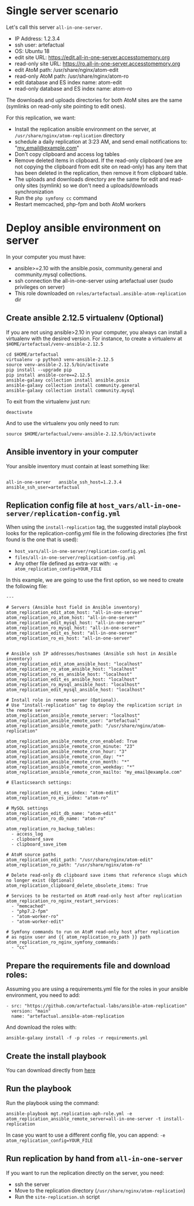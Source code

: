 Single server scenario
======================

Let's call this server `all-in-one-server`.

* IP Address: 1.2.3.4
* ssh user: artefactual
* OS: Ubuntu 18
* edit site URL: https://edit.all-in-one-server.accesstomemory.org
* read-only site URL: https://ro.all-in-one-server.accesstomemory.org
* edit AtoM path: /usr/share/nginx/atom-edit
* read-only AtoM path: /usr/share/nginx/atom-ro
* edit database and ES index name: atom-edit
* read-only database and ES index name: atom-ro

The downloads and uploads directories for both AtoM sites are the same (symlinks on read-only site pointing to edit ones). 

For this replication, we want:

* Install the replication ansible environment on the server, at `/usr/share/nginx/atom-replication` directory
* schedule a daily replication at 3:23 AM, and send email notifications to: "my_email@example.com"
* Don't copy clipboard and access log tables
* Remove deleted items in clipboard. If the read-only clipboard (we are not copying the clipboard from edit site on read-only) has any item that has been deleted in the replication, then remove it from clipboard table.
* The uploads and downloads directory are the same for edit and read-only sites (symlink) so we don't need a uploads/downloads synchronization
* Run the `php symfony cc` command
* Restart memcached, php-fpm and both AtoM workers

Deploy ansible environment on server
====================================

In your computer you must have:

* ansible>=2.10 with the ansible.posix, community.general and community.mysql collections.
* ssh connection the all-in-one-server using artefactual user (sudo privileges on server)
* This role downloaded on `roles/artefactual.ansible-atom-replication` dir

## Create ansible 2.12.5 virtualenv (Optional)

If you are not using ansible>2.10 in your computer, you always can install a virtualenv with the desired version. For instance, to create a virtualenv at `$HOME/artefactual/venv-ansible-2.12.5`

```
cd $HOME/artefactual
virtualenv -p python3 venv-ansible-2.12.5
source venv-ansible-2.12.5/bin/activate
pip install --upgrade pip
pip install ansible-core==2.12.5
ansible-galaxy collection install ansible.posix
ansible-galaxy collection install community.general
ansible-galaxy collection install community.mysql
```

To exit from the virtualenv just run:

```
deactivate
```

And to use the virtualenv you only need to run:

```
source $HOME/artefactual/venv-ansible-2.12.5/bin/activate
```

## Ansible inventory in your computer

Your ansible inventory must contain at least something like:

```

all-in-one-server	ansible_ssh_host=1.2.3.4	ansible_ssh_user=artefactual

```

## Replication config file at `host_vars/all-in-one-server/replication-config.yml`

When using the `install-replication` tag, the suggested install playbook looks for the replication-config.yml file in the following directories (the first found is the one that is used):

* `host_vars/all-in-one-server/replication-config.yml`
* `files/all-in-one-server/replication-config.yml`
* Any other file defined as extra-var with: `-e atom_replication_config=YOUR_FILE`

In this example, we are going to use the first option, so we need to create the following file:

```
---

# Servers (Ansible host field in Ansible inventory)
atom_replication_edit_atom_host: "all-in-one-server"
atom_replication_ro_atom_host: "all-in-one-server"
atom_replication_edit_mysql_host: "all-in-one-server"
atom_replication_ro_mysql_host: "all-in-one-server"
atom_replication_edit_es_host: "all-in-one-server"
atom_replication_ro_es_host: "all-in-one-server"


# Ansible ssh IP addresses/hostnames (Ansible ssh host in Ansible inventory)
atom_replication_edit_atom_ansible_host: "localhost"
atom_replication_ro_atom_ansible_host: "localhost"
atom_replication_ro_es_ansible_host: "localhost"
atom_replication_edit_es_ansible_host: "localhost"
atom_replication_ro_mysql_ansible_host: "localhost"
atom_replication_edit_mysql_ansible_host: "localhost"

# Install role in remote server (Optional).
# Use "install-replication" tag to deploy the replication script in the remote server
atom_replication_ansible_remote_server: "localhost"
atom_replication_ansible_remote_user: "artefactual"
atom_replication_ansible_remote_path: "/usr/share/nginx/atom-replication"

atom_replication_ansible_remote_cron_enabled: True
atom_replication_ansible_remote_cron_minute: "23"
atom_replication_ansible_remote_cron_hour: "3"
atom_replication_ansible_remote_cron_day: "*"
atom_replication_ansible_remote_cron_month: "*"
atom_replication_ansible_remote_cron_weekday: "*"
atom_replication_ansible_remote_cron_mailto: "my_email@example.com"

# Elasticsearch settings:

atom_replication_edit_es_index: "atom-edit"
atom_replication_ro_es_index: "atom-ro"

# MySQL settings
atom_replication_edit_db_name: "atom-edit"
atom_replication_ro_db_name: "atom-ro"

atom_replication_ro_backup_tables:
  - access_log
  - clipboard_save
  - clipboard_save_item

# AtoM source paths
atom_replication_edit_path: "/usr/share/nginx/atom-edit"
atom_replication_ro_path: "/usr/share/nginx/atom-ro"

# Delete read-only db clipboard save items that reference slugs which no longer exist (Optional)
atom_replication_clipboard_delete_obsolete_items: True

# Services to be restarted on AtoM read-only host after replication
atom_replication_ro_nginx_restart_services:
  - "memcached"
  - "php7.2-fpm"
  - "atom-worker-ro"
  - "atom-worker-edit"

# Symfony commands to run on AtoM read-only host after replication
# as nginx user and {{ atom_replication_ro_path }} path
atom_replication_ro_nginx_symfony_commands:
  - "cc"
```

## Prepare the requirements file and download roles:

Assuming you are using a requirements.yml file for the roles in your ansible environment, you need to add:

```
- src: "https://github.com/artefactual-labs/ansible-atom-replication"
  version: "main"
  name: "artefactual.ansible-atom-replication
```

And download the roles with:

```
ansible-galaxy install -f -p roles -r requirements.yml
```

## Create the install playbook

You can download directly from [here](https://raw.githubusercontent.com/artefactual-labs/ansible-atom-replication/main/files/mgt.replication-aph-role.yml)

## Run the playbook

Run the playbook using the command:

```
ansible-playbook mgt.replication-aph-role.yml -e atom_replication_ansible_remote_server=all-in-one-server -t install-replication
```

In case you want to use a different config file, you can append: `-e atom_replication_config=YOUR_FILE`

## Run replication by hand from `all-in-one-server`

If you want to run the replication directly on the server, you need:

* ssh the server
* Move to the replication directory (`/usr/share/nginx/atom-replication`)
* Run the `site-replication.sh` script

